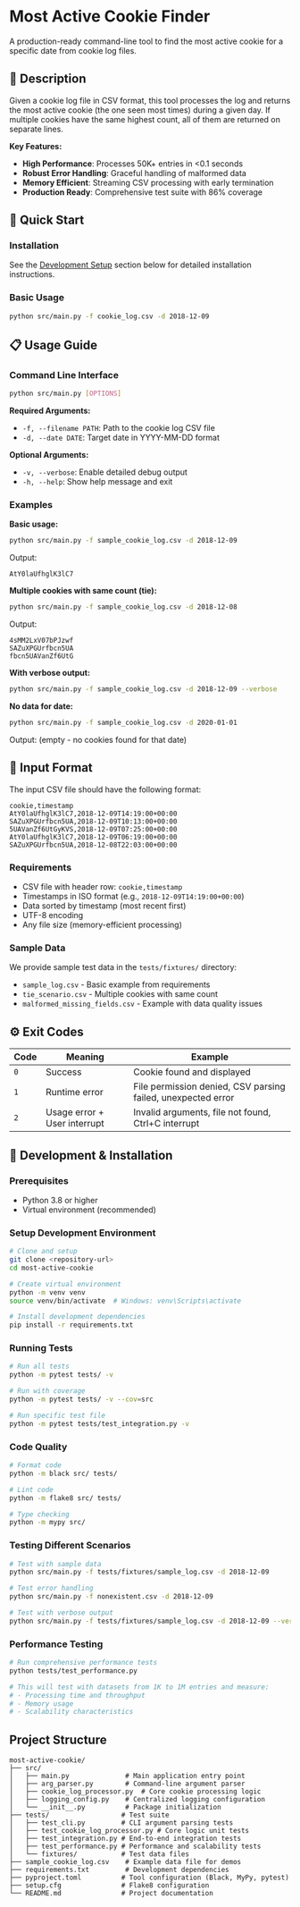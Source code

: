 # Most Active Cookie Finder

A production-ready command-line tool to find the most active cookie for a specific date from cookie log files.


## 🎯 Description

Given a cookie log file in CSV format, this tool processes the log and returns the most active cookie (the one seen most times) during a given day. If multiple cookies have the same highest count, all of them are returned on separate lines.

**Key Features:**
- **High Performance**: Processes 50K+ entries in <0.1 seconds
- **Robust Error Handling**: Graceful handling of malformed data
- **Memory Efficient**: Streaming CSV processing with early termination
- **Production Ready**: Comprehensive test suite with 86% coverage

## 🚀 Quick Start

### Installation

See the [Development Setup](#setup-development-environment) section below for detailed installation instructions.

### Basic Usage

```bash
python src/main.py -f cookie_log.csv -d 2018-12-09
```

## 📋 Usage Guide

### Command Line Interface

```bash
python src/main.py [OPTIONS]
```

**Required Arguments:**
- `-f, --filename PATH`: Path to the cookie log CSV file
- `-d, --date DATE`: Target date in YYYY-MM-DD format

**Optional Arguments:**
- `-v, --verbose`: Enable detailed debug output
- `-h, --help`: Show help message and exit

### Examples

**Basic usage:**
```bash
python src/main.py -f sample_cookie_log.csv -d 2018-12-09
```
Output:
```
AtY0laUfhglK3lC7
```

**Multiple cookies with same count (tie):**
```bash
python src/main.py -f sample_cookie_log.csv -d 2018-12-08
```
Output:
```
4sMM2LxV07bPJzwf
SAZuXPGUrfbcn5UA
fbcn5UAVanZf6UtG
```

**With verbose output:**
```bash
python src/main.py -f sample_cookie_log.csv -d 2018-12-09 --verbose
```

**No data for date:**
```bash
python src/main.py -f sample_cookie_log.csv -d 2020-01-01
```
Output: (empty - no cookies found for that date)

## 📄 Input Format

The input CSV file should have the following format:

```csv
cookie,timestamp
AtY0laUfhglK3lC7,2018-12-09T14:19:00+00:00
SAZuXPGUrfbcn5UA,2018-12-09T10:13:00+00:00
5UAVanZf6UtGyKVS,2018-12-09T07:25:00+00:00
AtY0laUfhglK3lC7,2018-12-09T06:19:00+00:00
SAZuXPGUrfbcn5UA,2018-12-08T22:03:00+00:00
```

### Requirements

- CSV file with header row: `cookie,timestamp`
- Timestamps in ISO format (e.g., `2018-12-09T14:19:00+00:00`)
- Data sorted by timestamp (most recent first)
- UTF-8 encoding
- Any file size (memory-efficient processing)

### Sample Data

We provide sample test data in the `tests/fixtures/` directory:
- `sample_log.csv` - Basic example from requirements
- `tie_scenario.csv` - Multiple cookies with same count
- `malformed_missing_fields.csv` - Example with data quality issues

## ⚙️ Exit Codes

| Code | Meaning | Example |
|------|---------|---------|
| `0` | Success | Cookie found and displayed |
| `1` | Runtime error | File permission denied, CSV parsing failed, unexpected error |
| `2` | Usage error + User interrupt | Invalid arguments, file not found, Ctrl+C interrupt |

## 🔧 Development & Installation

### Prerequisites

- Python 3.8 or higher
- Virtual environment (recommended)

### Setup Development Environment

```bash
# Clone and setup
git clone <repository-url>
cd most-active-cookie

# Create virtual environment
python -m venv venv
source venv/bin/activate  # Windows: venv\Scripts\activate

# Install development dependencies
pip install -r requirements.txt
```

### Running Tests

```bash
# Run all tests
python -m pytest tests/ -v

# Run with coverage
python -m pytest tests/ -v --cov=src

# Run specific test file
python -m pytest tests/test_integration.py -v
```

### Code Quality

```bash
# Format code
python -m black src/ tests/

# Lint code  
python -m flake8 src/ tests/

# Type checking  
python -m mypy src/
```

### Testing Different Scenarios

```bash
# Test with sample data
python src/main.py -f tests/fixtures/sample_log.csv -d 2018-12-09

# Test error handling
python src/main.py -f nonexistent.csv -d 2018-12-09

# Test with verbose output
python src/main.py -f tests/fixtures/sample_log.csv -d 2018-12-09 --verbose
```

### Performance Testing

```bash
# Run comprehensive performance tests
python tests/test_performance.py

# This will test with datasets from 1K to 1M entries and measure:
# - Processing time and throughput
# - Memory usage
# - Scalability characteristics
```

## Project Structure

```
most-active-cookie/
├── src/
│   ├── main.py              # Main application entry point
│   ├── arg_parser.py        # Command-line argument parser
│   ├── cookie_log_processor.py  # Core cookie processing logic
│   ├── logging_config.py    # Centralized logging configuration
│   └── __init__.py          # Package initialization
├── tests/                  # Test suite
│   ├── test_cli.py         # CLI argument parsing tests
│   ├── test_cookie_log_processor.py # Core logic unit tests
│   ├── test_integration.py # End-to-end integration tests
│   ├── test_performance.py # Performance and scalability tests
│   └── fixtures/           # Test data files
├── sample_cookie_log.csv    # Example data file for demos
├── requirements.txt         # Development dependencies
├── pyproject.toml          # Tool configuration (Black, MyPy, pytest)
├── setup.cfg               # Flake8 configuration
└── README.md               # Project documentation
```
